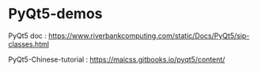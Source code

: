# PyQt5-demos

PyQt5 doc : https://www.riverbankcomputing.com/static/Docs/PyQt5/sip-classes.html

PyQt5-Chinese-tutorial : https://maicss.gitbooks.io/pyqt5/content/

